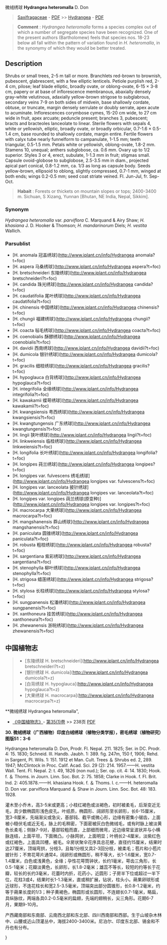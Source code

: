 微绒绣球 **Hydrangea heteromalla** D. Don

> [Saxifragaceae](http://www.iplant.cn/info/Saxifragaceae?t=foc) - [PDF](http://www.iplant.cn/foc/pdf/Saxifragaceae.pdf) >> [Hydrangea](http://www.iplant.cn/info/Hydrangea?t=foc) - [PDF](http://www.iplant.cn/foc/pdf/Hydrangea.pdf)

> **Comment** : 
> *Hydrangea heteromalla* forms a species complex out of which a number of segregate species have been recognized. One of the present authors (Bartholomew) feels that species nos. 18-23 below all fall within the pattern of variation found in *H. heteromalla*, in the synonymy of which they would be better treated.

## Description

Shrubs or small trees, 2-5 m tall or more. Branchlets red-brown to brownish, pubescent, glabrescent, with a few elliptic lenticels. Petiole purplish red, 2-4 cm, pilose; leaf blade elliptic, broadly ovate, or oblong-ovate, 6-15 × 3-8 cm, papery or at base of inflorescence membranous, abaxially densely gray-white velutinous, adaxially yellow-brown strigose to subglabrous, secondary veins 7-9 on both sides of midvein, base shallowly cordate, obtuse, or truncate, margin densely serrulate or doubly serrate, apex acute to acuminate. Inflorescences corymbose cymes, 15-20 cm wide, to 27 cm wide in fruit, apex arcuate; peduncle present; branches 3, pubescent; bracts and bracteoles lanceolate to linear. Sterile flowers with sepals 4, white or yellowish, elliptic, broadly ovate, or broadly orbicular, 0.7-1.6 × 0.5-1.4 cm, base rounded to shallowly cordate, margin entire. Fertile flowers with calyx tube nearly funnelform to campanulate, 1-1.5 mm; teeth triangular, 0.5-1.5 mm. Petals white or yellowish, oblong-ovate, 1.8-2 mm. Stamens 10, unequal; anthers subglobose, ca. 0.6 mm. Ovary up to 1/2 superior. Styles 3 or 4, erect, subulate, 1-1.3 mm in fruit; stigmas small. Capsule ovoid-globose to subglobose, 2.5-3.5 mm in diam., projected apical part conical, 0.8-1.2 mm, ca. 1/3 as long as capsule body. Seeds yellow-brown, ellipsoid to oblong, slightly compressed, 0.7-1 mm, winged at both ends; wings 0.2-0.5 mm; seed coat striate veined. Fl. Jun-Jul, fr. Sep-Oct.

> **Habait** : 
> Forests or thickets on mountain slopes or tops; 2400-3400 m. Sichuan, S Xizang, Yunnan [Bhutan, NE India, Nepal, Sikkim].

### Synonym
*Hydrangea heteromalla* var. *parviflora* C. Marquand & Airy Shaw; *H. khasiana* J. D. Hooker & Thomson; *H. mandarinorum* Diels; *H. vestita* Wallich.

### Parsublist

* [H.  anomala  冠盖绣球](http://www.iplant.cn/info/Hydrangea anomala?t=foc)
* [H.  aspera  马桑绣球](http://www.iplant.cn/info/Hydrangea aspera?t=foc)
* [H.  bretschneideri  东陵绣球](http://www.iplant.cn/info/Hydrangea bretschneideri?t=foc)
* [H.  candida  珠光绣球](http://www.iplant.cn/info/Hydrangea candida?t=foc)
* [H.  caudatifolia  尾叶绣球](http://www.iplant.cn/info/Hydrangea caudatifolia?t=foc)
* [H.  chinensis  中国绣球](http://www.iplant.cn/info/Hydrangea chinensis?t=foc)
* [H.  chungii  福建绣球](http://www.iplant.cn/info/Hydrangea chungii?t=foc)
* [H.  coacta  毡毛绣球](http://www.iplant.cn/info/Hydrangea coacta?t=foc)
* [H.  coenobialis  酥醪绣球](http://www.iplant.cn/info/Hydrangea coenobialis?t=foc)
* [H.  davidii  西南绣球](http://www.iplant.cn/info/Hydrangea davidii?t=foc)
* [H.  dumicola  银针绣球](http://www.iplant.cn/info/Hydrangea dumicola?t=foc)
* [H.  gracilis  细枝绣球](http://www.iplant.cn/info/Hydrangea gracilis?t=foc)
* [H.  hypoglauca  白背绣球](http://www.iplant.cn/info/Hydrangea hypoglauca?t=foc)
* [H.  integrifolia  全缘绣球](http://www.iplant.cn/info/Hydrangea integrifolia?t=foc)
* [H.  kawakamii  蝶萼绣球](http://www.iplant.cn/info/Hydrangea kawakamii?t=foc)
* [H.  kwangsiensis  粤西绣球](http://www.iplant.cn/info/Hydrangea kwangsiensis?t=foc)
* [H.  kwangtungensis  广东绣球](http://www.iplant.cn/info/Hydrangea kwangtungensis?t=foc)
* [H.  lingii  狭叶绣球](http://www.iplant.cn/info/Hydrangea lingii?t=foc)
* [H.  linkweiensis  临桂绣球](http://www.iplant.cn/info/Hydrangea linkweiensis?t=foc)
* [H.  longifolia  长叶绣球](http://www.iplant.cn/info/Hydrangea longifolia?t=foc)
* [H.  longipes  莼兰绣球](http://www.iplant.cn/info/Hydrangea longipes?t=foc)
* [H.  longipes var. fulvescens  绣毛绣球](http://www.iplant.cn/info/Hydrangea longipes var. fulvescens?t=foc)
* [H.  longipes var. lanceolata  披针绣球](http://www.iplant.cn/info/Hydrangea longipes var. lanceolata?t=foc)
* [H.  longipes var. longipes  莼兰绣球(原变种)](http://www.iplant.cn/info/Hydrangea longipes var. longipes?t=foc)
* [H.  macrocarpa  大果绣球](http://www.iplant.cn/info/Hydrangea macrocarpa?t=foc)
* [H.  mangshanensis  莽山绣球](http://www.iplant.cn/info/Hydrangea mangshanensis?t=foc)
* [H.  paniculata  圆锥绣球](http://www.iplant.cn/info/Hydrangea paniculata?t=foc)
* [H.  robusta  粗枝绣球](http://www.iplant.cn/info/Hydrangea robusta?t=foc)
* [H.  sargentiana  紫彩绣球](http://www.iplant.cn/info/Hydrangea sargentiana?t=foc)
* [H.  stenophylla  柳叶绣球](http://www.iplant.cn/info/Hydrangea stenophylla?t=foc)
* [H.  strigosa  蜡莲绣球](http://www.iplant.cn/info/Hydrangea strigosa?t=foc)
* [H.  stylosa  长柱绣球](http://www.iplant.cn/info/Hydrangea stylosa?t=foc)
* [H.  sungpanensis  松潘绣球](http://www.iplant.cn/info/Hydrangea sungpanensis?t=foc)
* [H.  xanthoneura  挂苦绣球](http://www.iplant.cn/info/Hydrangea xanthoneura?t=foc)
* [H.  zhewanensis  浙皖绣球](http://www.iplant.cn/info/Hydrangea zhewanensis?t=foc)

## 中国植物志

> * [东陵绣球  H.  bretschneideri](http://www.iplant.cn/info/Hydrangea bretschneideri?t=z)
> * [银针绣球  H.  dumicola](http://www.iplant.cn/info/Hydrangea dumicola?t=z)
> * [白背绣球  H.  hypoglauca](http://www.iplant.cn/info/Hydrangea hypoglauca?t=z)
> * [大果绣球  H.  macrocarpa](http://www.iplant.cn/info/Hydrangea macrocarpa?t=z)

**微绒绣球 Hydrangea heteromalla",

* [《中国植物志》](http://www.iplant.cn/frps)- [第35(1)卷](http://www.iplant.cn/frps/vol/35(1)) >> 238页 [PDF](http://www.iplant.cn/frps/pdf/35(1)/238.PDF)

**30. 微绒绣球（广西植物）印度白绒绣球（植物分类学报），密毛绣球（植物研究）图版51：3-6**

Hydrangea heteromalla D. Don, Prodr. Fl. Nepal. 211. 1825; Ser. in DC. Prodr. 4: 15. 1830; Schneid. Ill. Handb. Jaubh. 1: 389. fig. 247m, 150 f, 1906; Rehd. in Sargent, Pl. Wils. 1: 151. 1912 et Man. Cult. Trees ＆ Shrubs ed. 2, 289. 1947; McClintock in Proc. Calif. Acad. Sci. 29 (2): 214. 1957.——H. vestita Wall. Tent. Fl. Nepal. 2: t. 49, 1826 (non nud.); Ser. op. cit. 4: 14. 1830; Hook. f. ＆ Thoms. in Journ. Linn. Soc. Bot. 2: 75. 1858; Clarke in Hook. f. Fl. Brit. Ind. 2: 405.1878.——H. khasiana Hook. f. ＆ Thoms. l. c.——H. heteromalla D. Don var. parviflora Marquand ＆ Shaw in Journ. Linn. Soc. Bot. 48: 183. 1928.

灌木至小乔木，高3-5米或更高；小枝红褐色或淡褐色，初时被柔毛，后渐变近无毛，具少数椭圆形浅色皮孔。叶纸质，椭圆形、阔卵形至长卵形，长6-15厘米，宽3-8厘米，先端渐尖或急尖，基部钝、截平或微心形，边缘有密集小锯齿，上面被小糙伏毛或近无毛，脉上的毛稍密，下面密被灰白色微绒毛，或有时脉上被淡黄色长柔毛；侧脉7-9对，基部较粗而直，上部细而微弯，近边缘常呈波状并与小横脉连结，上面平坦，下面微凸，小脉网状，上面明显；叶柄长2-4厘米，淡紫红色或红褐色，上面具凹槽，被毛。伞房状聚伞花序具总花梗，直径约15厘米，结果时达27厘米，顶端弯拱，分枝3，且每1分枝又具2-3回分枝，被柔毛；苞片和小苞片披针形；不育花萼片通常4，阔卵形或椭圆形，稍不等大，长1-1.6厘米，宽0.7-1.4厘米，白色或浅黄色，全缘；孕性花萼筒钟状，长约1毫米，萼齿三角形，长0.5-1毫米；花瓣淡黄色，长卵形，长1.8-2毫米；雄蕊不等长，较短的约等长于花瓣，较长的长约3毫米，花蕾时内折，花药小，近圆形；子房半下位或超过一半下位，花柱3或4，结果时长1-1.3毫米，直或稍扩展，钻状，柱头小。蒴果卵球形或近球形，不连花柱长和宽2.5-3.5毫米，顶端突出部分圆锥形，长0.8-1.2毫米，约等于蒴果长度的1/3；种子黄褐色，椭圆形或长圆形，不连翅长0.7-1毫米，略扁，具纵脉纹，两端各具0.2-0.5毫米的扁翅，先端的翅稍长，尖三角形。花期6-7月，果期9-10月。

产西藏南部和东南部、云南西北部和东北部、四川西南部和西部。生于山坡杂木林中、山腰或近山顶灌丛中，海拔2400-3400米。尼泊尔、印度东北部、锡金和不丹也有分布。

}